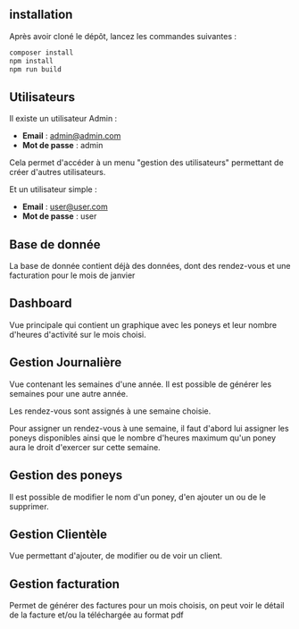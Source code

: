 ## installation 
Après avoir cloné le dépôt, lancez les commandes suivantes :

```bash
composer install
npm install
npm run build
```

## Utilisateurs

Il existe un utilisateur Admin :

- **Email** : admin@admin.com
- **Mot de passe** : admin

Cela permet d'accéder à un menu "gestion des utilisateurs" permettant de créer d'autres utilisateurs.

Et un utilisateur simple :

- **Email** : user@user.com
- **Mot de passe** : user

## Base de donnée

La base de donnée contient déjà des données, dont des rendez-vous et une facturation pour le mois de janvier

## Dashboard

Vue principale qui contient un graphique avec les poneys et leur nombre d'heures d'activité sur le mois choisi.

## Gestion Journalière

Vue contenant les semaines d'une année. Il est possible de générer les semaines pour une autre année.

Les rendez-vous sont assignés à une semaine choisie.

Pour assigner un rendez-vous à une semaine, il faut d'abord lui assigner les poneys disponibles ainsi que le nombre d'heures maximum qu'un poney aura le droit d'exercer sur cette semaine.

## Gestion des poneys

Il est possible de modifier le nom d'un poney, d'en ajouter un ou de le supprimer.


## Gestion Clientèle

Vue permettant d'ajouter, de modifier ou de voir un client.


## Gestion facturation

Permet de générer des factures pour un mois choisis, on peut voir le détail de la facture et/ou la téléchargée au format pdf


